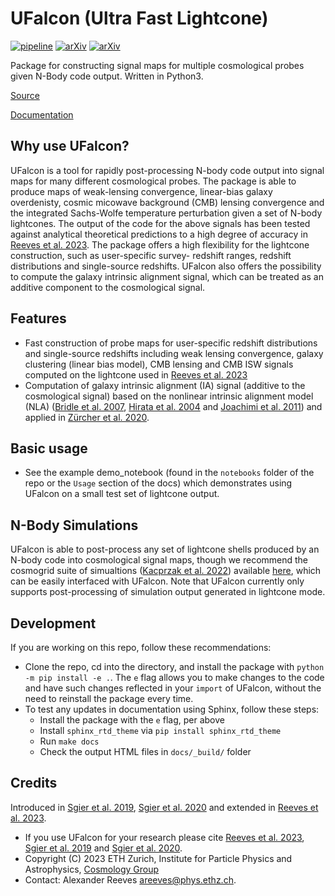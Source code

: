 # UFalcon (Ultra Fast Lightcone)
[![pipeline](https://cosmo-gitlab.phys.ethz.ch/cosmo_public/ufalcon-published/badges/master/pipeline.svg)](https://cosmo-gitlab.phys.ethz.ch/cosmo_public/ufalcon-published)
[![arXiv](http://img.shields.io/badge/arXiv-1801.05745-orange.svg?style=flat)](https://arxiv.org/abs/1801.05745)
[![arXiv](http://img.shields.io/badge/arXiv-1801.05745-orange.svg?style=flat)](https://arxiv.org/abs/2309.03258)


Package for constructing signal maps for multiple cosmological probes given N-Body code output. Written in Python3.

[Source](https://cosmo-gitlab.phys.ethz.ch/cosmo_public/ufalcon-published)

[Documentation](https://cosmo-docs.phys.ethz.ch/UFalcon/)


## Why use UFalcon?

UFalcon is a tool for rapidly post-processing N-body code output into signal maps for many different cosmological probes. The package is able to produce maps of weak-lensing convergence, linear-bias galaxy overdenisty, cosmic micowave background (CMB) lensing convergence and the integrated Sachs-Wolfe temperature perturbation given a set of N-body lightcones. The output of the code for the above signals has been tested against analytical theoretical predictions to a high degree of accuracy in [Reeves et al. 2023](https://arxiv.org/abs/2309.03258). The package offers a high flexibility for the lightcone construction, such as user-specific survey- redshift ranges, redshift distributions and single-source redshifts. UFalcon also offers the possibility to compute the galaxy intrinsic alignment signal, which can be treated as an additive component to the cosmological signal.

## Features

* Fast construction of probe maps for user-specific redshift distributions and single-source redshifts including weak lensing convergence, galaxy clustering (linear bias model), CMB lensing and CMB ISW signals computed on the lightcone used in [Reeves et al. 2023](https://arxiv.org/abs/2309.03258)
* Computation of galaxy intrinsic alignment (IA) signal (additive to the cosmological signal) based on the nonlinear intrinsic alignment model (NLA) ([Bridle et al. 2007](https://arxiv.org/abs/0705.0166), [Hirata et al. 2004](https://journals.aps.org/prd/abstract/10.1103/PhysRevD.70.063526) and [Joachimi et al. 2011](https://www.aanda.org/articles/aa/abs/2011/03/aa15621-10/aa15621-10.html)) and applied in [Zürcher et al. 2020](https://arxiv.org/abs/2006.12506).

## Basic usage

* See the example demo_notebook (found in the `notebooks` folder of the repo or the `Usage` section of the docs) which demonstrates using UFalcon on a small test set of lightcone output.

## N-Body Simulations

UFalcon is able to post-process any set of lightcone shells produced by an N-body code into cosmological signal maps, though we recommend the cosmogrid suite of simualtions ([Kacprzak et al. 2022](https://arxiv.org/abs/2209.04662)) available [here](http://www.cosmogrid.ai/), which can be easily interfaced with UFalcon. Note that UFalcon currently only supports post-processing of simulation output generated in lightcone mode.

## Development
If you are working on this repo, follow these recommendations:
- Clone the repo, cd into the directory, and install the package with `python -m pip install -e .`. The `e` flag allows you to make changes to the code and have such changes reflected in your `import` of UFalcon, without the need to reinstall the package every time.
- To test any updates in documentation using Sphinx, follow these steps:
	- Install the package with the `e` flag, per above
	- Install `sphinx_rtd_theme` via `pip install sphinx_rtd_theme`
	- Run `make docs`
	- Check the output HTML files in `docs/_build/` folder


## Credits
Introduced in [Sgier et al. 2019](https://iopscience.iop.org/article/10.1088/1475-7516/2019/01/044), [Sgier et al. 2020](https://arxiv.org/abs/2007.05735) and extended in [Reeves et al. 2023](https://arxiv.org/abs/2309.03258).

- If you use UFalcon for your research please cite [Reeves et al. 2023](https://arxiv.org/abs/2309.03258), [Sgier et al. 2019](https://iopscience.iop.org/article/10.1088/1475-7516/2019/01/044) and [Sgier et al. 2020](https://arxiv.org/abs/2007.05735).
- Copyright (C) 2023 ETH Zurich, Institute for Particle Physics and Astrophysics, [Cosmology Group](https://cosmology.ethz.ch/)
- Contact: Alexander Reeves areeves@phys.ethz.ch.

